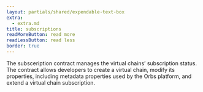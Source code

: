 ```yaml
---
layout: partials/shared/expendable-text-box
extra:
  - extra.md
title: subscriptions
readMoreButton: read more
readLessButton: read less
border: true
---
```


The subsceription contract manages the virtual chains’ subscription status. The contract allows developers to create a virtual chain, modify its properties, including metadata properties used by the Orbs platform, and extend a virtual chain subscription.
